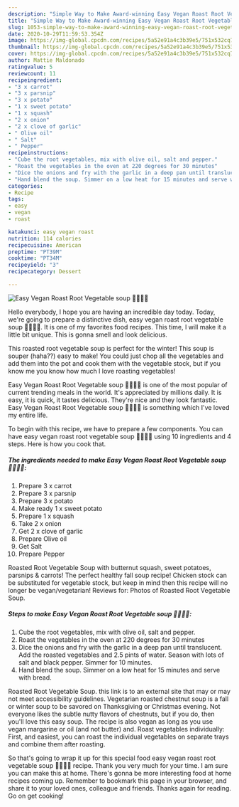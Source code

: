 ```yaml
---
description: "Simple Way to Make Award-winning Easy Vegan Roast Root Vegetable soup 🥕🥔🧅🍠"
title: "Simple Way to Make Award-winning Easy Vegan Roast Root Vegetable soup 🥕🥔🧅🍠"
slug: 1053-simple-way-to-make-award-winning-easy-vegan-roast-root-vegetable-soup
date: 2020-10-29T11:59:53.354Z
image: https://img-global.cpcdn.com/recipes/5a52e91a4c3b39e5/751x532cq70/easy-vegan-roast-root-vegetable-soup-🥕🥔🧅🍠-recipe-main-photo.jpg
thumbnail: https://img-global.cpcdn.com/recipes/5a52e91a4c3b39e5/751x532cq70/easy-vegan-roast-root-vegetable-soup-🥕🥔🧅🍠-recipe-main-photo.jpg
cover: https://img-global.cpcdn.com/recipes/5a52e91a4c3b39e5/751x532cq70/easy-vegan-roast-root-vegetable-soup-🥕🥔🧅🍠-recipe-main-photo.jpg
author: Mattie Maldonado
ratingvalue: 5
reviewcount: 11
recipeingredient:
- "3 x carrot"
- "3 x parsnip"
- "3 x potato"
- "1 x sweet potato"
- "1 x squash"
- "2 x onion"
- "2 x clove of garlic"
- " Olive oil"
- " Salt"
- " Pepper"
recipeinstructions:
- "Cube the root vegetables, mix with olive oil, salt and pepper."
- "Roast the vegetables in the oven at 220 degrees for 30 minutes"
- "Dice the onions and fry with the garlic in a deep pan until translucent. Add the roasted vegetables and 2.5 pints of water. Season with lots of salt and black pepper. Simmer for 10 minutes."
- "Hand blend the soup. Simmer on a low heat for 15 minutes and serve with bread."
categories:
- Recipe
tags:
- easy
- vegan
- roast

katakunci: easy vegan roast 
nutrition: 114 calories
recipecuisine: American
preptime: "PT39M"
cooktime: "PT34M"
recipeyield: "3"
recipecategory: Dessert

---
```



![Easy Vegan Roast Root Vegetable soup 🥕🥔🧅🍠](https://img-global.cpcdn.com/recipes/5a52e91a4c3b39e5/751x532cq70/easy-vegan-roast-root-vegetable-soup-🥕🥔🧅🍠-recipe-main-photo.jpg)

Hello everybody, I hope you are having an incredible day today. Today, we're going to prepare a distinctive dish, easy vegan roast root vegetable soup 🥕🥔🧅🍠. It is one of my favorites food recipes. This time, I will make it a little bit unique. This is gonna smell and look delicious.

This roasted root vegetable soup is perfect for the winter! This soup is souper (haha??) easy to make! You could just chop all the vegetables and add them into the pot and cook them with the vegetable stock, but if you know me you know how much I love roasting vegetables!

Easy Vegan Roast Root Vegetable soup 🥕🥔🧅🍠 is one of the most popular of current trending meals in the world. It's appreciated by millions daily. It is easy, it is quick, it tastes delicious. They're nice and they look fantastic. Easy Vegan Roast Root Vegetable soup 🥕🥔🧅🍠 is something which I've loved my entire life.


To begin with this recipe, we have to prepare a few components. You can have easy vegan roast root vegetable soup 🥕🥔🧅🍠 using 10 ingredients and 4 steps. Here is how you cook that.

<!--inarticleads1-->

##### The ingredients needed to make Easy Vegan Roast Root Vegetable soup 🥕🥔🧅🍠:

1. Prepare 3 x carrot
1. Prepare 3 x parsnip
1. Prepare 3 x potato
1. Make ready 1 x sweet potato
1. Prepare 1 x squash
1. Take 2 x onion
1. Get 2 x clove of garlic
1. Prepare  Olive oil
1. Get  Salt
1. Prepare  Pepper


Roasted Root Vegetable Soup with butternut squash, sweet potatoes, parsnips &amp; carrots! The perfect healthy fall soup recipe! Chicken stock can be substituted for vegetable stock, but keep in mind then this recipe will no longer be vegan/vegetarian! Reviews for: Photos of Roasted Root Vegetable Soup. 

<!--inarticleads2-->

##### Steps to make Easy Vegan Roast Root Vegetable soup 🥕🥔🧅🍠:

1. Cube the root vegetables, mix with olive oil, salt and pepper.
1. Roast the vegetables in the oven at 220 degrees for 30 minutes
1. Dice the onions and fry with the garlic in a deep pan until translucent. Add the roasted vegetables and 2.5 pints of water. Season with lots of salt and black pepper. Simmer for 10 minutes.
1. Hand blend the soup. Simmer on a low heat for 15 minutes and serve with bread.


Roasted Root Vegetable Soup. this link is to an external site that may or may not meet accessibility guidelines. Vegetarian roasted chestnut soup is a fall or winter soup to be savored on Thanksgiving or Christmas evening. Not everyone likes the subtle nutty flavors of chestnuts, but if you do, then you&#39;ll love this easy soup. The recipe is also vegan as long as you use vegan margarine or oil (and not butter) and. Roast vegetables individually: First, and easiest, you can roast the individual vegetables on separate trays and combine them after roasting. 

So that's going to wrap it up for this special food easy vegan roast root vegetable soup 🥕🥔🧅🍠 recipe. Thank you very much for your time. I am sure you can make this at home. There's gonna be more interesting food at home recipes coming up. Remember to bookmark this page in your browser, and share it to your loved ones, colleague and friends. Thanks again for reading. Go on get cooking!
